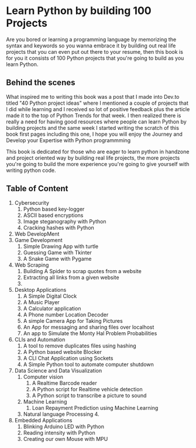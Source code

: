 # Learn Python by building 100 Projects
Are you bored or learning a programming language by memorizing the syntax and keywords so you wanna embrace it by building out real life projects that you can even put out there to your resume, then this book is for you it consists of 100 Python projects that you're going to build as you learn Python.

## Behind the scenes 
What inspired me to writing this book was a post that I made into Dev.to titled "40 Python project ideas" where I mentioned a couple of projects that I did while learning and I received so lot of positive feedback plus the article made it to the top of Python Trends for that week. I then realized there is really a need for having good resources where people can learn Python by building projects and the same week I started writing the scratch of this book first pages including this one, I hope you will enjoy the Journey and Develop your Expertise with Python programmming 

This book is dedicated for those who are eager to  learn python in handzone and  project oriented way by building real life projects, the more projects you're going to build the more experience you're going to give yourself with writing python code.

## Table of Content 

1. Cybersecurity
	1.  Python based key-logger 
	2. ASCII based encryptions 
	3. Image steganography with Python
	4. Cracking hashes with Python 
2. Web DevelopMent 
3. Game Development 
	1. Simple Drawing App with turtle
	2. Guessing Game with Tkinter 
	3. A Snake Game with Pygame 
4. Web Scraping 
	1. Building A Spider to scrap quotes from a website 
	2. Extracting all links from a given website
	3. 
5. Desktop Applications 
	1. A Simple Digital Clock 
	2. A Music Player   
	3. A Calculator application  
	4. A Phone number Location Decoder 
	5. A simple Camera App for Taking Pictures 
	6. An App for messaging and sharing files over localhost 
	7. An app to Simulate the Monty Hal Problem Probabilities 
7. CLIs and Automation 
	1.  A tool to remove duplicates files using hashing  
	2. A Python based website Blocker 
	3. A CLI Chat Application using Sockets 
	4. A Simple Python tool to automate computer shutdown
8. Data Science and Data Visualization 
	1. Computer vision
		1. A Realtime Barcode reader 
		2. A Python script for Realtime vehicle detection
		3.  A Python script to transcribe a picture to sound  
	2. Machine Learning 
		1. Loan Repayment Prediction using Machine Learning 
	3. Natural language Processing 
		4. 
9. Embedded Applications 
	1. Blinking Arduino LED with Python 
	2. Reading intensity with Python 
	3. Creating our own Mouse with MPU

<!--stackedit_data:
eyJoaXN0b3J5IjpbLTE1NTYxMjUxMywtMjc0Njk0NjY2XX0=
-->